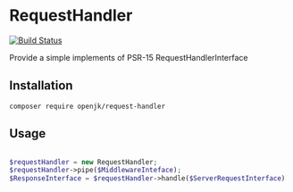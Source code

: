 # RequestHandler

[![Build Status](https://travis-ci.org/jonathankowalski/request-handler.svg?branch=master)](https://travis-ci.org/jonathankowalski/request-handler)

Provide a simple implements of PSR-15 RequestHandlerInterface

## Installation

```
composer require openjk/request-handler
```

## Usage

```php

$requestHandler = new RequestHandler;
$requestHandler->pipe($MiddlewareInteface);
$ResponseInterface = $requestHandler->handle($ServerRequestInterface)

```